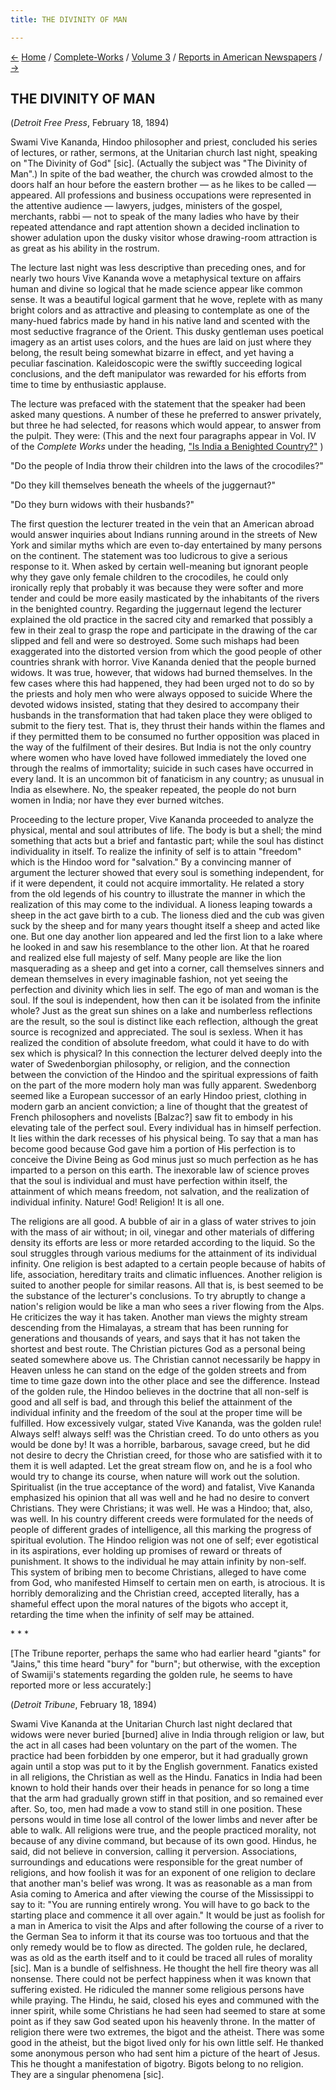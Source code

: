 ```yaml
---
title: THE DIVINITY OF MAN

---
```

<div>

[←](miracles.htm) [Home](../../../index.htm) /
[Complete-Works](../../complete_works.htm) / [Volume
3](../volume_3_contents.htm) / [Reports in American
Newspapers](reports_in_american_newspapers_contents.htm)
/ [→](the_love_of_god.htm)

  

## THE DIVINITY OF MAN

(*Detroit Free Press*, February 18, 1894)

Swami Vive Kananda, Hindoo philosopher and priest, concluded his series
of lectures, or rather, sermons, at the Unitarian church last night,
speaking on "The Divinity of God" \[sic\]. (Actually the subject was
"The Divinity of Man".) In spite of the bad weather, the church was
crowded almost to the doors half an hour before the eastern brother — as
he likes to be called — appeared. All professions and business
occupations were represented in the attentive audience — lawyers,
judges, ministers of the gospel, merchants, rabbi — not to speak of the
many ladies who have by their repeated attendance and rapt attention
shown a decided inclination to shower adulation upon the dusky visitor
whose drawing-room attraction is as great as his ability in the rostrum.

The lecture last night was less descriptive than preceding ones, and for
nearly two hours Vive Kananda wove a metaphysical texture on affairs
human and divine so logical that he made science appear like common
sense. It was a beautiful logical garment that he wove, replete with as
many bright colors and as attractive and pleasing to contemplate as one
of the many-hued fabrics made by hand in his native land and scented
with the most seductive fragrance of the Orient. This dusky gentleman
uses poetical imagery as an artist uses colors, and the hues are laid on
just where they belong, the result being somewhat bizarre in effect, and
yet having a peculiar fascination. Kaleidoscopic were the swiftly
succeeding logical conclusions, and the deft manipulator was rewarded
for his efforts from time to time by enthusiastic applause.

The lecture was prefaced with the statement that the speaker had been
asked many questions. A number of these he preferred to answer
privately, but three he had selected, for reasons which would appear, to
answer from the pulpit. They were: (This and the next four paragraphs
appear in Vol. IV of the *Complete Works* under the heading, ["Is India
a Benighted
Country?"](../../volume_4/lectures_and_discourses/is_india_a_benighted_country.htm#v3_ran)
)

"Do the people of India throw their children into the laws of the
crocodiles?"

"Do they kill themselves beneath the wheels of the juggernaut?"

"Do they burn widows with their husbands?"

The first question the lecturer treated in the vein that an American
abroad would answer inquiries about Indians running around in the
streets of New York and similar myths which are even to-day entertained
by many persons on the continent. The statement was too ludicrous to
give a serious response to it. When asked by certain well-meaning but
ignorant people why they gave only female children to the crocodiles, he
could only ironically reply that probably it was because they were
softer and more tender and could be more easily masticated by the
inhabitants of the rivers in the benighted country. Regarding the
juggernaut legend the lecturer explained the old practice in the sacred
city and remarked that possibly a few in their zeal to grasp the rope
and participate in the drawing of the car slipped and fell and were so
destroyed. Some such mishaps had been exaggerated into the distorted
version from which the good people of other countries shrank with
horror. Vive Kananda denied that the people burned widows. It was true,
however, that widows had burned themselves. In the few cases where this
had happened, they had been urged not to do so by the priests and holy
men who were always opposed to suicide Where the devoted widows
insisted, stating that they desired to accompany their husbands in the
transformation that had taken place they were obliged to submit to the
fiery test. That is, they thrust their hands within the flames and if
they permitted them to be consumed no further opposition was placed in
the way of the fulfilment of their desires. But India is not the only
country where women who have loved have followed immediately the loved
one through the realms of immortality; suicide in such cases have
occurred in every land. It is an uncommon bit of fanaticism in any
country; as unusual in India as elsewhere. No, the speaker repeated, the
people do not burn women in India; nor have they ever burned witches.

Proceeding to the lecture proper, Vive Kananda proceeded to analyze the
physical, mental and soul attributes of life. The body is but a shell;
the mind something that acts but a brief and fantastic part; while the
soul has distinct individuality in itself. To realize the infinity of
self is to attain "freedom" which is the Hindoo word for "salvation." By
a convincing manner of argument the lecturer showed that every soul is
something independent, for if it were dependent, it could not acquire
immortality. He related a story from the old legends of his country to
illustrate the manner in which the realization of this may come to the
individual. A lioness leaping towards a sheep in the act gave birth to a
cub. The lioness died and the cub was given suck by the sheep and for
many years thought itself a sheep and acted like one. But one day
another lion appeared and led the first lion to a lake where he looked
in and saw his resemblance to the other lion. At that he roared and
realized else full majesty of self. Many people are like the lion
masquerading as a sheep and get into a corner, call themselves sinners
and demean themselves in every imaginable fashion, not yet seeing the
perfection and divinity which lies in self. The ego of man and woman is
the soul. If the soul is independent, how then can it be isolated from
the infinite whole? Just as the great sun shines on a lake and
numberless reflections are the result, so the soul is distinct like each
reflection, although the great source is recognized and appreciated. The
soul is sexless. When it has realized the condition of absolute freedom,
what could it have to do with sex which is physical? In this connection
the lecturer delved deeply into the water of Swedenborgian philosophy,
or religion, and the connection between the conviction of the Hindoo and
the spiritual expressions of faith on the part of the more modern holy
man was fully apparent. Swedenborg seemed like a European successor of
an early Hindoo priest, clothing in modern garb an ancient conviction; a
line of thought that the greatest of French philosophers and novelists
\[Balzac?\] saw fit to embody in his elevating tale of the perfect soul.
Every individual has in himself perfection. It lies within the dark
recesses of his physical being. To say that a man has become good
because God gave him a portion of His perfection is to conceive the
Divine Being as God minus just so much perfection as he has imparted to
a person on this earth. The inexorable law of science proves that the
soul is individual and must have perfection within itself, the
attainment of which means freedom, not salvation, and the realization of
individual infinity. Nature! God! Religion! It is all one.

The religions are all good. A bubble of air in a glass of water strives
to join with the mass of air without; in oil, vinegar and other
materials of differing density its efforts are less or more retarded
according to the liquid. So the soul struggles through various mediums
for the attainment of its individual infinity. One religion is best
adapted to a certain people because of habits of life, association,
hereditary traits and climatic influences. Another religion is suited to
another people for similar reasons. All that is, is best seemed to be
the substance of the lecturer's conclusions. To try abruptly to change a
nation's religion would be like a man who sees a river flowing from the
Alps. He criticizes the way it has taken. Another man views the mighty
stream descending from the Himalayas, a stream that has been running for
generations and thousands of years, and says that it has not taken the
shortest and best route. The Christian pictures God as a personal being
seated somewhere above us. The Christian cannot necessarily be happy in
Heaven unless he can stand on the edge of the golden streets and from
time to time gaze down into the other place and see the difference.
Instead of the golden rule, the Hindoo believes in the doctrine that all
non-self is good and all self is bad, and through this belief the
attainment of the individual infinity and the freedom of the soul at the
proper time will be fulfilled. How excessively vulgar, stated Vive
Kananda, was the golden rule! Always self! always self! was the
Christian creed. To do unto others as you would be done by! It was a
horrible, barbarous, savage creed, but he did not desire to decry the
Christian creed, for those who are satisfied with it to them it is well
adapted. Let the great stream flow on, and he is a fool who would try to
change its course, when nature will work out the solution. Spiritualist
(in the true acceptance of the word) and fatalist, Vive Kananda
emphasized his opinion that all was well and he had no desire to convert
Christians. They were Christians; it was well. He was a Hindoo; that,
also, was well. In his country different creeds were formulated for the
needs of people of different grades of intelligence, all this marking
the progress of spiritual evolution. The Hindoo religion was not one of
self; ever egotistical in its aspirations, ever holding up promises of
reward or threats of punishment. It shows to the individual he may
attain infinity by non-self. This system of bribing men to become
Christians, alleged to have come from God, who manifested Himself to
certain men on earth, is atrocious. It is horribly demoralizing and the
Christian creed, accepted literally, has a shameful effect upon the
moral natures of the bigots who accept it, retarding the time when the
infinity of self may be attained.

\*          \*          \*

\[The Tribune reporter, perhaps the same who had earlier heard "giants"
for "Jains," this time heard "bury" for "burn"; but otherwise, with the
exception of Swamiji's statements regarding the golden rule, he seems to
have reported more or less accurately:\]

(*Detroit Tribune*, February 18, 1894)

Swami Vive Kananda at the Unitarian Church last night declared that
widows were never buried \[burned\] alive in India through religion or
law, but the act in all cases had been voluntary on the part of the
women. The practice had been forbidden by one emperor, but it had
gradually grown again until a stop was put to it by the English
government. Fanatics existed in all religions, the Christian as well as
the Hindu. Fanatics in India had been known to hold their hands over
their heads in penance for so long a time that the arm had gradually
grown stiff in that position, and so remained ever after. So, too, men
had made a vow to stand still in one position. These persons would in
time lose all control of the lower limbs and never after be able to
walk. All religions were true, and the people practiced morality, not
because of any divine command, but because of its own good. Hindus, he
said, did not believe in conversion, calling it perversion.
Associations, surroundings and educations were responsible for the great
number of religions, and how foolish it was for an exponent of one
religion to declare that another man's belief was wrong. It was as
reasonable as a man from Asia coming to America and after viewing the
course of the Mississippi to say to it: "You are running entirely wrong.
You will have to go back to the starting place and commence it all over
again." It would be just as foolish for a man in America to visit the
Alps and after following the course of a river to the German Sea to
inform it that its course was too tortuous and that the only remedy
would be to flow as directed. The golden rule, he declared, was as old
as the earth itself and to it could be traced all rules of morality
\[sic\]. Man is a bundle of selfishness. He thought the hell fire theory
was all nonsense. There could not be perfect happiness when it was known
that suffering existed. He ridiculed the manner some religious persons
have while praying. The Hindu, he said, closed his eyes and communed
with the inner spirit, while some Christians he had seen had seemed to
stare at some point as if they saw God seated upon his heavenly throne.
In the matter of religion there were two extremes, the bigot and the
atheist. There was some good in the atheist, but the bigot lived only
for his own little self. He thanked some anonymous person who had sent
him a picture of the heart of Jesus. This he thought a manifestation of
bigotry. Bigots belong to no religion. They are a singular phenomena
\[sic\].

</div>
